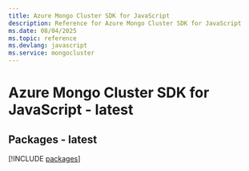 ```yaml
---
title: Azure Mongo Cluster SDK for JavaScript
description: Reference for Azure Mongo Cluster SDK for JavaScript
ms.date: 08/04/2025
ms.topic: reference
ms.devlang: javascript
ms.service: mongocluster
---
```

# Azure Mongo Cluster SDK for JavaScript - latest
## Packages - latest
[!INCLUDE [packages](mongo-cluster-index.md)]